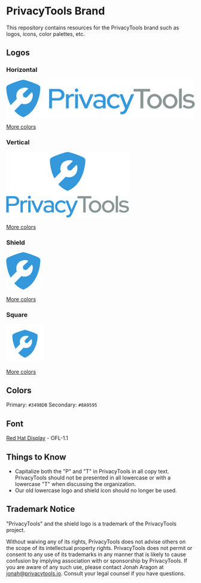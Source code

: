 # PrivacyTools Brand

This repository contains resources for the PrivacyTools brand such as logos, icons, color palettes, etc.

## Logos

### Horizontal

<img src="./horizontal/horizontal.svg" height="100px" />

[More colors](./horizontal/)

### Vertical

<img src="./vertical/vertical.svg" height="175px" />

[More colors](./vertical/)

### Shield

<img src="./shield/shield.svg" height="100px" />

[More colors](./shield/)

### Square

<img src="./square/square.svg" height="100px" />

[More colors](./square/)

## Colors

Primary: `#3498DB`
Secondary: `#8A9595`

## Font

[Red Hat Display](https://github.com/RedHatOfficial/RedHatFont) - OFL-1.1

## Things to Know

- Capitalize both the "P" and "T" in PrivacyTools in all copy text. PrivacyTools should not be presented in all lowercase or with a lowercase "T" when discussing the organization.
- Our old lowercase logo and shield icon should no longer be used.

## Trademark Notice

"PrivacyTools" and the shield logo is a trademark of the PrivacyTools project.

Without waiving any of its rights, PrivacyTools does not advise others on the scope of its intellectual property rights. PrivacyTools does not permit or consent to any use of its trademarks in any manner that is likely to cause confusion by implying association with or sponsorship by PrivacyTools. If you are aware of any such use, please contact Jonah Aragon at [jonah@privacytools.io](mailto:jonah@privacytools.io). Consult your legal counsel if you have questions.
